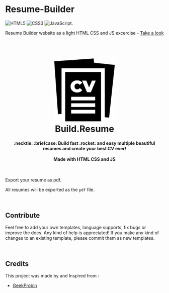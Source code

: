 # Resume-Builder
![HTML5](https://img.shields.io/badge/html5-%23E34F26.svg?style=for-the-badge&logo=html5&logoColor=white)
![CSS3](https://img.shields.io/badge/css3-%231572B6.svg?style=for-the-badge&logo=css3&logoColor=white)
![JavaScript](https://img.shields.io/badge/javascript-%23323330.svg?style=for-the-badge&logo=javascript&logoColor=%23F7DF1E).

Resume Builder website as a light HTML CSS and JS excercise - [Take a look](https://resume-builder-ram.netlify.app)
<h1 align="center">
  <br>
  <a href="https://github.com/notramm/Resume-Builder">
  <img src="/assets/images/curriculum-vitae.png" alt="Build.Resume" width="200"></a>
  <br>
  Build.Resume
  <br>
</h1>

<h4 align="center">
  :necktie: :briefcase: Build fast :rocket: and easy multiple beautiful resumes and create your best CV ever!
  <br><br>
  Made with HTML CSS and JS
</h4>

<br>

Export your resume as pdf.

All resumes will be exported as the `pdf` file.

<br>


## Contribute

Feel free to add your own templates, language supports, fix bugs or improve the docs. Any kind of help is appreciated! If you make any kind of changes to an existing template, please commit them as new templates.

<br>

## Credits

This project was made by and Inspired from :

- <a href="https://www.youtube.com/@geekprobin1456" target="_blank">GeekProbin</a>
